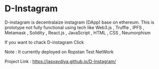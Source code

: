 # D-Instagram
D-instagram is decentralaize instagram (DApp) base on ethereum. 
This is  prototype not fully functional using tech like Web3.js , Truffle , IPFS , Metamask , Solidity , React.js , JavaScript , HTML , CSS , Neumorphism 

If you want to chack D-instagram Click 

Note : It currently deployed on Ropstan Test NetWork

Project Link : https://jasvavdiya.github.io/D-Instagram/

